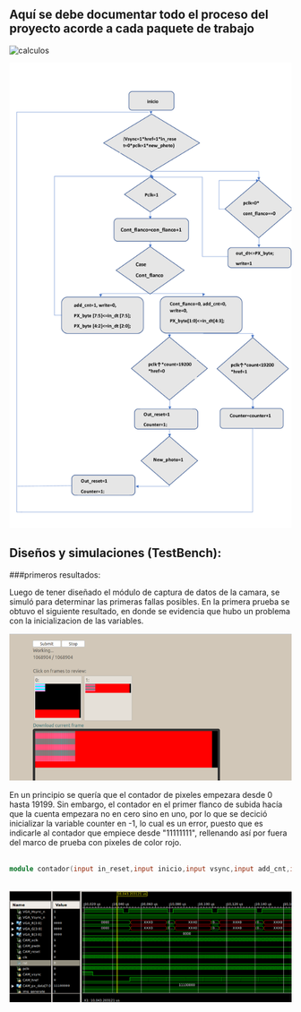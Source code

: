 ## Aquí se debe  documentar todo el proceso del proyecto acorde a cada paquete de trabajo 

![calculos](https://github.com/unal-edigital1-2019-2/work03-smulacion-ov7670-grupo-06/blob/master/docs/figs/m%C3%A1quina%20de%20estados.png)

![calculos](https://github.com/unal-edigital1-2019-2/work03-smulacion-ov7670-grupo-06/blob/master/docs/figs/diagrama_de_flujo.jpg)
## Diseños y simulaciones (TestBench):
###primeros resultados:

Luego de tener diseñado el módulo de captura de datos de la camara, se simuló para determinar las primeras fallas posibles. En la primera prueba se obtuvo el siguiente resultado, en donde se evidencia que hubo un problema con la inicializacion de las variables.

![calculos](https://github.com/unal-edigital1-2019-2/work03-smulacion-ov7670-grupo-06/blob/master/docs/figs/primer%20resultado%20simulacion.png)


En un principio se quería que el contador de pixeles empezara desde 0 hasta 19199. Sin embargo, el contador en el primer flanco de subida hacía que la cuenta empezara no en cero sino en uno, por lo que se decició inicializar la variable counter en -1, lo cual es un error, puesto que es indicarle al contador que empiece desde "11111111", rellenando así por fuera del marco de prueba con pixeles de color rojo.

```verilog

module contador(input in_reset,input inicio,input vsync,input add_cnt,input href, input pclk,output reg [15:0] counter=-1, output reg out_reset=0);
  
```
![calculos](https://github.com/unal-edigital1-2019-2/work03-smulacion-ov7670-grupo-06/blob/master/docs/figs/segundo%20resultado.png)


